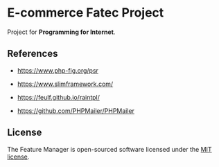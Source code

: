 # E-commerce Fatec Project 

Project for **Programming for Internet**.

## References

* https://www.php-fig.org/psr

* https://www.slimframework.com/
* https://feulf.github.io/raintpl/
* https://github.com/PHPMailer/PHPMailer

## License

The Feature Manager is open-sourced software licensed under the [MIT license](https://opensource.org/licenses/MIT).
